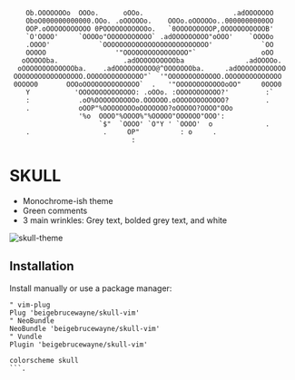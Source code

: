 ```    .o oOOOOOOOo                                            0OOOo
    Ob.OOOOOOOo  OOOo.      oOOo.                      .adOOOOOOO
    OboO000000000000.OOo. .oOOOOOo.    OOOo.oOOOOOo..0000000000OO
    OOP.oOOOOOOOOOOO 0POOOOOOOOOOOo.   `0OOOOOOOOOP,OOOOOOOOOOOB'
    `O'OOOO'     `OOOOo"OOOOOOOOOOO` .adOOOOOOOOO"oOOO'    `OOOOo
    .OOOO'            `OOOOOOOOOOOOOOOOOOOOOOOOOO'            `OO
    OOOOO                 '"OOOOOOOOOOOOOOOO"`                oOO
   oOOOOOba.                .adOOOOOOOOOOba               .adOOOOo.
  oOOOOOOOOOOOOOba.    .adOOOOOOOOOO@^OOOOOOOba.     .adOOOOOOOOOOOO
 OOOOOOOOOOOOOOOOO.OOOOOOOOOOOOOO"`  '"OOOOOOOOOOOOO.OOOOOOOOOOOOOO
 0OOOO0       OOOoOOOOOOOOOOOOOO`  .   '"OOOOOOOOOOOOoOO"     0OOO0
    Y           'OOOOOOOOOOOOOO: .oOOo. :OOOOOOOOOOO?'         :`
    :            .oO%OOOOOOOOOOo.OOOOOO.oOOOOOOOOOOOO?         .
    .            oOOP"%OOOOOOOOoOOOOOOO?oOOOOO?OOOO"OOo
                 '%o  OOOO"%OOOO%"%OOOOO"OOOOOO"OOO':
                      `$"  `OOOO' `O"Y ' `OOOO'  o             .
    .                  .     OP"          : o     .
                              :
```  

# SKULL  

- Monochrome-ish theme
- Green comments
- 3 main wrinkles: Grey text, bolded grey text, and white  

![skull-theme](https://i.imgur.com/FGYcX8t.png)  

## Installation

Install manually or use a package manager:

```viml
" vim-plug
Plug 'beigebrucewayne/skull-vim'
" NeoBundle
NeoBundle 'beigebrucewayne/skull-vim'
" Vundle
Plugin 'beigebrucewayne/skull-vim'
```

```viml
colorscheme skull
```. 
